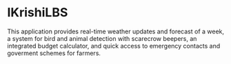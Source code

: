 # IKrishiLBS
This application provides real-time weather updates and forecast of a week, a system for bird and animal detection with scarecrow beepers, an integrated budget calculator, and quick access to emergency contacts and goverment schemes for farmers.
